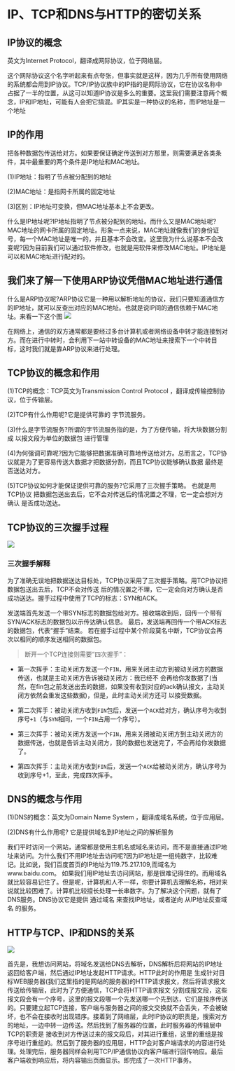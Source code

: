 # IP、TCP和DNS与HTTP的密切关系

## IP协议的概念

英文为Internet Protocol，翻译成网际协议，位于网络层。

这个网际协议这个名字听起来有点夸张，但事实就是这样，因为几乎所有使用网络的系统都会用到IP协议。TCP/IP协议族中的IP指的是网际协议，它在协议名称中占据了一半的位置，从这可以知道IP协议是多么的重要。这里我们需要注意两个概念，IP和IP地址，可能有人会把它搞混。IP其实是一种协议的名称，而IP地址是一个地址

## IP的作用
把各种数据包传送给对方。如果要保证确定传送到对方那里，则需要满足各类条件，其中最重要的两个条件是IP地址和MAC地址。

(1)IP地址：指明了节点被分配到的地址

(2)MAC地址：是指网卡所属的固定地址

(3)区别：IP地址可变换，但MAC地址基本上不会更改。


什么是IP地址呢?IP地址指明了节点被分配到的地址。而什么又是MAC地址呢? MAC地址的网卡所属的固定地址。形象一点来说，MAC地址就像我们的身份证号，每一个MAC地址是唯一的，并且基本不会改变。这里我为什么说基本不会改变呢?因为目前我们可以通过软件修改，也就是用软件来修改MAC地址。IP地址是可以和MAC地址进行配对的。


## 我们来了解一下使用ARP协议凭借MAC地址进行通信

什么是ARP协议呢?ARP协议它是一种用以解析地址的协议，我们只要知道通信方的IP地址，就可以反查出对应的MAC地址。也就是说IP间的通信依赖于MAC地址。来看一下这个图
![](http://s4.51cto.com/wyfs02/M02/74/BE/wKiom1YoRs7CU_w1AAEcnvPHScI360.jpg-wh_651x-s_3336173167.jpg)

在网络上，通信的双方通常都是要经过多台计算机或者网络设备中转才能连接到对方。而在进行中转时，会利用下一站中转设备的MAC地址来搜索下一个中转目标，这时我们就是靠ARP协议来进行处理。

## TCP协议的概念和作用

(1)TCP的概念：TCP英文为Transmission Control Protocol ，翻译成传输控制协议，位于传输层。

(2)TCP有什么作用呢?它是提供可靠的 字节流服务。

(3)什么是字节流服务?所谓的字节流服务指的是，为了方便传输，将大块数据分割成 以报文段为单位的数据包 进行管理

(4)为何强调可靠呢?因为它能够把数据准确可靠地传送给对方。总而言之，TCP协议就是为了更容易传送大数据才把数据分割，而且TCP协议能够确认数据 最终是否送达对方。

(5)TCP协议如何才能保证提供可靠的服务?它采用了三次握手策略。 也就是用TCP协议 把数据包送出去后，它不会对传送后的情况置之不理，它一定会想对方确认 是否成功送达。

## TCP协议的三次握手过程

![](http://s4.51cto.com/wyfs02/M02/74/BB/wKioL1YoRvmjkVXvAAC4q21KR9E407.jpg-wh_600x-s_3531074114.jpg)

### 三次握手解释

为了准确无误地把数据送达目标处，TCP协议采用了三次握手策略。用TCP协议把数据包送出去后，TCP不会对传送 后的情况置之不理，它一定会向对方确认是否成功送达。握手过程中使用了TCP的标志：SYN和ACK。

发送端首先发送一个带SYN标志的数据包给对方。接收端收到后，回传一个带有SYN/ACK标志的数据包以示传达确认信息。 最后，发送端再回传一个带ACK标志的数据包，代表“握手”结束。 若在握手过程中某个阶段莫名中断，TCP协议会再次以相同的顺序发送相同的数据包。

>断开一个TCP连接则需要“四次握手”：

- 第一次挥手：主动关闭方发送一个`FIN`，用来关闭主动方到被动关闭方的数据传送，也就是主动关闭方告诉被动关闭方：我已经不 会再给你发数据了(当然，在fin包之前发送出去的数据，如果没有收到对应的ack确认报文，主动关闭方依然会重发这些数据)，但是，此时主动关闭方还可 以接受数据。

- 第二次挥手：被动关闭方收到`FIN`包后，发送一个`ACK`给对方，确认序号为收到序号`+1`（与`SYN`相同，一个`FIN`占用一个序号）。

- 第三次挥手：被动关闭方发送一个`FIN`，用来关闭被动关闭方到主动关闭方的数据传送，也就是告诉主动关闭方，我的数据也发送完了，不会再给你发数据了。

- 第四次挥手：主动关闭方收到`FIN`后，发送一个`ACK`给被动关闭方，确认序号为收到序号+1，至此，完成四次挥手。

## DNS的概念与作用

(1)DNS的概念：英文为Domain Name System ，翻译成域名系统，位于应用层。

(2)DNS有什么作用呢? 它是提供域名到IP地址之间的解析服务


我们平时访问一个网站，通常都是使用主机名或域名来访问，而不是直接通过IP地址来访问。为什么我们不用IP地址去访问呢?因为IP地址是一组纯数字，比较难记。比如说，我们百度首页的IP地址为119.75.217.109,而域名为www.baidu.com。 如果我们用IP地址去访问网站，那是很难记得住的。而用域名就比较容易记住了。但是呢，计算机和人不一样，你要计算机去理解名称，相对来说就比较困难了。计算机比较擅长处理一长串数字。为了解决这个问题，就有了DNS服务。DNS协议它是提供 通过域名 来查找IP地址，或者逆向 从IP地址反查域名 的服务。

## HTTP与TCP、IP和DNS的关系

![](http://s4.51cto.com/wyfs02/M02/74/BB/wKioL1YoRvrTUPArAAIBXi3WXy0131.jpg-wh_600x-s_2189687316.jpg)

首先是，我想访问网站，将域名发送给DNS去解析，DNS解析后将网站的IP地址返回给客户端，然后通过IP地址发起HTTP请求。HTTP此时的作用是 生成针对目标WEB服务器(我们这里指的是网站的服务器)的HTTP请求报文，然后将请求报文传送给传输层，此时为了方便通信，TCP会将HTTP请求报文 分割成报文段，这些报文段会有一个序号，这里的报文段哪一个先发送哪一个先到达，它们是按序传送的。只要建立起TCP连接，客户端与服务器之间的报文交换就不会丢失，不会被破坏，也不会在接收时出现错序。接着到了网络层，此时IP协议的职责是，搜索对方的地址，一边中转一边传送。然后找到了服务器的位置，此时服务器的传输层中 TCP的职责是 接收到对方传送过来的报文段后，对其进行重组，这里的重组是按序号进行重组的。然后到了服务器的应用层，HTTP会对客户端请求的内容进行处理。处理完后，服务器同样会利用TCP/IP通信协议向客户端进行回传响应。最后客户端收到响应后，将内容输出页面显示。即完成了一次HTTP事务。